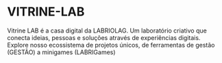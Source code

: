 # VITRINE-LAB
Vitrine LAB é a casa digital da LABRIOLAG. Um laboratório criativo que conecta ideias, pessoas e soluções através de experiências digitais. Explore nosso ecossistema de projetos únicos, de ferramentas de gestão (GESTÃO) a minigames (LABRIGames)
